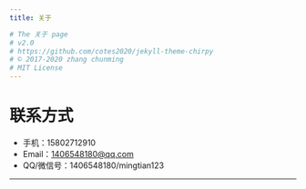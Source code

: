 ```yaml
---
title: 关于

# The 关于 page
# v2.0
# https://github.com/cotes2020/jekyll-theme-chirpy
# © 2017-2020 zhang chunming
# MIT License
---
```



# 联系方式
- 手机：15802712910 
- Email：1406548180@qq.com
- QQ/微信号：1406548180/mingtian123

---
